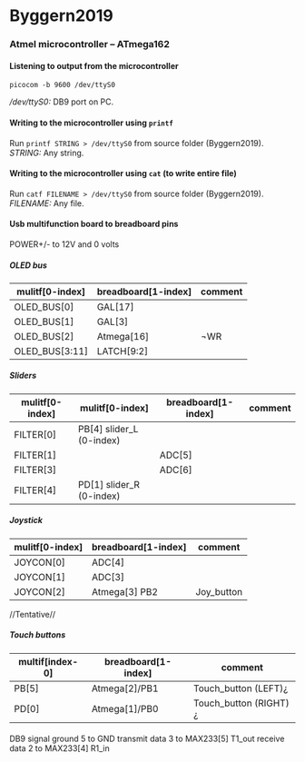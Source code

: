 # Byggern2019

### Atmel microcontroller – ATmega162
#### Listening to output from the microcontroller
`picocom -b 9600 /dev/ttyS0`

*/dev/ttyS0:* DB9 port on PC.

#### Writing to the microcontroller using `printf`
Run `printf STRING > /dev/ttyS0` from source folder (Byggern2019).
*STRING:* Any string.

#### Writing to the microcontroller using `cat` (to write entire file)
Run `catf FILENAME > /dev/ttyS0` from source folder (Byggern2019).
*FILENAME:* Any file.

#### Usb multifunction board to breadboard pins
POWER+/- to 12V and 0 volts


##### OLED bus
mulitf[0-index]	|	breadboard[1-index] | comment
----------------|---------------------|--------
OLED_BUS[0] | GAL[17] |
OLED_BUS[1] | GAL[3] |
OLED_BUS[2] | Atmega[16] | ¬WR
OLED_BUS[3:11] | LATCH[9:2] |

##### Sliders
mulitf[0-index] | mulitf[0-index] | breadboard[1-index] | comment
----------------|-----------------|---------------------|--------
FILTER[0] | PB[4] slider_L (0-index)| | 
FILTER[1] | | ADC[5] | 
FILTER[3] | | ADC[6] | 
FILTER[4] | PD[1] slider_R (0-index)| | 

##### Joystick
mulitf[0-index] | breadboard[1-index] | comment
----------------|---------------------|--------
JOYCON[0] | ADC[4] | 
JOYCON[1] | ADC[3] | 
JOYCON[2] | Atmega[3] PB2| Joy_button

//Tentative//

##### Touch buttons 
multif[index-0]| breadboard[1-index] | comment
---------------|---------------------|--------
PB[5] | Atmega[2]/PB1 | Touch_button (LEFT)¿
PD[0] | Atmega[1]/PB0 | Touch_button (RIGHT)¿

####
DB9 
signal ground 5 to GND
transmit data 3 to MAX233[5] T1_out
receive data 2 to MAX233[4] R1_in


